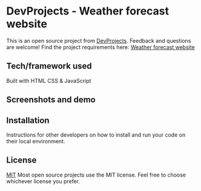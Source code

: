 # DevProjects - Weather forecast website

This is an open source project from [DevProjects](http://www.codementor.io/projects). Feedback and questions are welcome!
Find the project requirements here: [Weather forecast website](https://www.codementor.io/projects/web/weather-forecast-website-atx32lz7zb)

## Tech/framework used
Built with HTML CSS & JavaScript

## Screenshots and demo

## Installation
Instructions for other developers on how to install and run your code on their local environment.

## License
[MIT](https://choosealicense.com/licenses/mit/)
Most open source projects use the MIT license. Feel free to choose whichever license you prefer.
